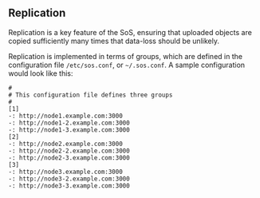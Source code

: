 Replication
-----------

Replication is a key feature of the SoS, ensuring that uploaded objects are copied sufficiently many times that data-loss should be unlikely.

Replication is implemented in terms of groups, which are defined in the configuration file `/etc/sos.conf`, or `~/.sos.conf`.  A sample configuration would look like this:

    #
    # This configuration file defines three groups
    #
    [1]
    -: http://node1.example.com:3000
    -: http://node1-2.example.com:3000
    -: http://node1-3.example.com:3000
    [2]
    -: http://node2.example.com:3000
    -: http://node2-2.example.com:3000
    -: http://node2-3.example.com:3000
    [3]
    -: http://node3.example.com:3000
    -: http://node3-2.example.com:3000
    -: http://node3-3.example.com:3000
